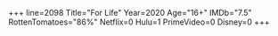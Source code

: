 +++
line=2098
Title="For Life"
Year=2020
Age="16+"
IMDb="7.5"
RottenTomatoes="86%"
Netflix=0
Hulu=1
PrimeVideo=0
Disney=0
+++

